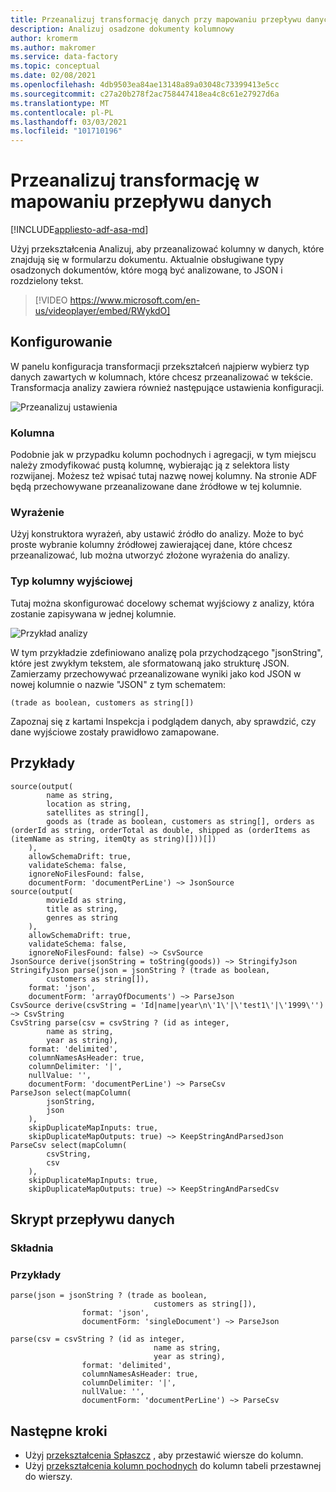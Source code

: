 ```yaml
---
title: Przeanalizuj transformację danych przy mapowaniu przepływu danych
description: Analizuj osadzone dokumenty kolumnowy
author: kromerm
ms.author: makromer
ms.service: data-factory
ms.topic: conceptual
ms.date: 02/08/2021
ms.openlocfilehash: 4db9503ea84ae13148a89a03048c73399413e5cc
ms.sourcegitcommit: c27a20b278f2ac758447418ea4c8c61e27927d6a
ms.translationtype: MT
ms.contentlocale: pl-PL
ms.lasthandoff: 03/03/2021
ms.locfileid: "101710196"
---
```

# <a name="parse-transformation-in-mapping-data-flow"></a>Przeanalizuj transformację w mapowaniu przepływu danych

[!INCLUDE[appliesto-adf-asa-md](includes/appliesto-adf-asa-md.md)]

Użyj przekształcenia Analizuj, aby przeanalizować kolumny w danych, które znajdują się w formularzu dokumentu. Aktualnie obsługiwane typy osadzonych dokumentów, które mogą być analizowane, to JSON i rozdzielony tekst.

> [!VIDEO https://www.microsoft.com/en-us/videoplayer/embed/RWykdO]

## <a name="configuration"></a>Konfigurowanie

W panelu konfiguracja transformacji przekształceń najpierw wybierz typ danych zawartych w kolumnach, które chcesz przeanalizować w tekście. Transformacja analizy zawiera również następujące ustawienia konfiguracji.

![Przeanalizuj ustawienia](media/data-flow/data-flow-parse-1.png "Analizuj")

### <a name="column"></a>Kolumna

Podobnie jak w przypadku kolumn pochodnych i agregacji, w tym miejscu należy zmodyfikować pustą kolumnę, wybierając ją z selektora listy rozwijanej. Możesz też wpisać tutaj nazwę nowej kolumny. Na stronie ADF będą przechowywane przeanalizowane dane źródłowe w tej kolumnie.

### <a name="expression"></a>Wyrażenie

Użyj konstruktora wyrażeń, aby ustawić źródło do analizy. Może to być proste wybranie kolumny źródłowej zawierającej dane, które chcesz przeanalizować, lub można utworzyć złożone wyrażenia do analizy.

### <a name="output-column-type"></a>Typ kolumny wyjściowej

Tutaj można skonfigurować docelowy schemat wyjściowy z analizy, która zostanie zapisywana w jednej kolumnie.

![Przykład analizy](media/data-flow/data-flow-parse-2.png "Przykład analizy")

W tym przykładzie zdefiniowano analizę pola przychodzącego "jsonString", które jest zwykłym tekstem, ale sformatowaną jako strukturę JSON. Zamierzamy przechowywać przeanalizowane wyniki jako kod JSON w nowej kolumnie o nazwie "JSON" z tym schematem:

```(trade as boolean, customers as string[])```

Zapoznaj się z kartami Inspekcja i podglądem danych, aby sprawdzić, czy dane wyjściowe zostały prawidłowo zamapowane.

## <a name="examples"></a>Przykłady

```
source(output(
        name as string,
        location as string,
        satellites as string[],
        goods as (trade as boolean, customers as string[], orders as (orderId as string, orderTotal as double, shipped as (orderItems as (itemName as string, itemQty as string)[]))[])
    ),
    allowSchemaDrift: true,
    validateSchema: false,
    ignoreNoFilesFound: false,
    documentForm: 'documentPerLine') ~> JsonSource
source(output(
        movieId as string,
        title as string,
        genres as string
    ),
    allowSchemaDrift: true,
    validateSchema: false,
    ignoreNoFilesFound: false) ~> CsvSource
JsonSource derive(jsonString = toString(goods)) ~> StringifyJson
StringifyJson parse(json = jsonString ? (trade as boolean,
        customers as string[]),
    format: 'json',
    documentForm: 'arrayOfDocuments') ~> ParseJson
CsvSource derive(csvString = 'Id|name|year\n\'1\'|\'test1\'|\'1999\'') ~> CsvString
CsvString parse(csv = csvString ? (id as integer,
        name as string,
        year as string),
    format: 'delimited',
    columnNamesAsHeader: true,
    columnDelimiter: '|',
    nullValue: '',
    documentForm: 'documentPerLine') ~> ParseCsv
ParseJson select(mapColumn(
        jsonString,
        json
    ),
    skipDuplicateMapInputs: true,
    skipDuplicateMapOutputs: true) ~> KeepStringAndParsedJson
ParseCsv select(mapColumn(
        csvString,
        csv
    ),
    skipDuplicateMapInputs: true,
    skipDuplicateMapOutputs: true) ~> KeepStringAndParsedCsv
```

## <a name="data-flow-script"></a>Skrypt przepływu danych

### <a name="syntax"></a>Składnia

### <a name="examples"></a>Przykłady

```
parse(json = jsonString ? (trade as boolean,
                                customers as string[]),
                format: 'json',
                documentForm: 'singleDocument') ~> ParseJson

parse(csv = csvString ? (id as integer,
                                name as string,
                                year as string),
                format: 'delimited',
                columnNamesAsHeader: true,
                columnDelimiter: '|',
                nullValue: '',
                documentForm: 'documentPerLine') ~> ParseCsv
```    

## <a name="next-steps"></a>Następne kroki

* Użyj [przekształcenia Spłaszcz](data-flow-flatten.md) , aby przestawić wiersze do kolumn.
* Użyj [przekształcenia kolumn pochodnych](data-flow-derived-column.md) do kolumn tabeli przestawnej do wierszy.
